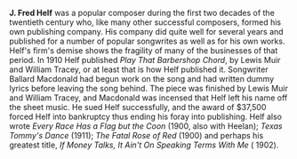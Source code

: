 
**J. Fred Helf** was a popular composer during the first two decades of the twentieth century who, like many other successful composers, formed his own publishing company. His company did quite well for several years and published for a number of popular songwrites as well as for his own works. Helf's firm's demise shows the fragility of many of the businesses of that period. In 1910 Helf published *Play That Barbershop Chord*, by Lewis Muir and William Tracey, or at least that is how Helf published it. Songwriter Ballard Macdonald had begun work on the song and had written dummy lyrics before leaving the song behind. The piece was finished by Lewis Muir and William Tracey, and Macdonald was incensed that Helf left his name off the sheet music. He sued Helf successfully, and the award of $37,500 forced Helf into bankruptcy thus ending his foray into publishing. 
Helf also wrote *Every Race Has a Flag but the Coon* (1900, also with Heelan); *Texas Tommy's Dance* (1911); *The Fatal Rose of Red* (1900) and perhaps his greatest title, *If Money Talks, It Ain't On Speaking Terms With Me* ( 1902).